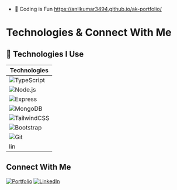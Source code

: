 - 👋 Coding is Fun
https://anilkumar3494.github.io/ak-portfolio/

# Technologies & Connect With Me

## 🚀 Technologies I Use

| Technologies |
|--------------|
| ![TypeScript](https://img.shields.io/badge/TypeScript-%23007ACC.svg?style=for-the-badge&logo=typescript&logoColor=white) | ![React](https://img.shields.io/badge/React-%2320232a.svg?style=for-the-badge&logo=react&logoColor=%2361DAFB) |
| ![Node.js](https://img.shields.io/badge/Node.js-43853D?style=for-the-badge&logo=node.js&logoColor=white) |
| ![Express](https://img.shields.io/badge/Express.js-404D59?style=for-the-badge) |
| ![MongoDB](https://img.shields.io/badge/MongoDB-%234ea94b.svg?style=for-the-badge&logo=mongodb&logoColor=white) |
| ![TailwindCSS](https://img.shields.io/badge/tailwindcss-%2338B2AC.svg?style=for-the-badge&logo=tailwind-css&logoColor=white) |
| ![Bootstrap](https://img.shields.io/badge/Bootstrap-%23563D7C.svg?style=for-the-badge&logo=bootstrap&logoColor=white) |
| ![Git](https://img.shields.io/badge/Git-%23F05033.svg?style=for-the-badge&logo=git&logoColor=white) |
lin| ![Vercel](https://img.shields.io/badge/Vercel-%23000000.svg?style=for-the-badge&logo=vercel&logoColor=white) |

## Connect With Me

[![Portfolio](https://img.shields.io/badge/Portfolio-%23000000.svg?style=for-the-badge&logo=About.me&logoColor=white)](https://anilkumar3494.github.io/ak-portfolio/)
[![LinkedIn](https://img.shields.io/badge/LinkedIn-%230A66C2.svg?style=for-the-badge&logo=linkedin&logoColor=white)](https://www.linkedin.com/in/anil-kumar-karapa/)
